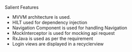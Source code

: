 Salient Features
- MVVM architecture is used. 
- HILT used for dependency injection 
- Navigation Component is used for handling Navigation
- MockInterceptor is used for mocking api request
- RxJava is used as per the requirement
- Login views are displayed in a recyclerview

